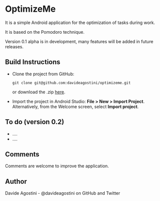 # OptimizeMe
It is a simple Android application for the optimization of tasks during work. 

It is based on the Pomodoro technique.

Version 0.1 alpha is in development, many features will be added in future releases.

## Build Instructions
 
- Clone the project from GitHub: 
   ```
   git clone git@github.com:davideagostini/optimizeme.git
   ```
   or download the .zip [here](https://github.com/davideagostini/optimizeme/archive/master.zip).

- Import the project in Android Studio: **File > New > Import Project**.
  Alternatively, from the Welcome screen, select **Import project**.

## To do (version 0.2)
* ....
* ....

## Comments
Comments are welcome to improve the application.

## Author
Davide Agostini - @davideagostini on GitHub and Twitter


